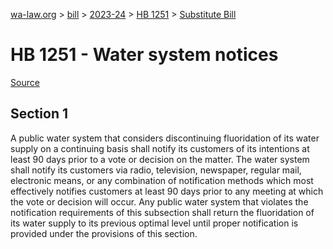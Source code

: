[wa-law.org](/) > [bill](/bill/) > [2023-24](/bill/2023-24/) > [HB 1251](/bill/2023-24/hb/1251/) > [Substitute Bill](/bill/2023-24/hb/1251/S/)

# HB 1251 - Water system notices

[Source](http://lawfilesext.leg.wa.gov/biennium/2023-24/Pdf/Bills/House%20Bills/1251-S.pdf)

## Section 1
A public water system that considers discontinuing fluoridation of its water supply on a continuing basis shall notify its customers of its intentions at least 90 days prior to a vote or decision on the matter. The water system shall notify its customers via radio, television, newspaper, regular mail, electronic means, or any combination of notification methods which most effectively notifies customers at least 90 days prior to any meeting at which the vote or decision will occur. Any public water system that violates the notification requirements of this subsection shall return the fluoridation of its water supply to its previous optimal level until proper notification is provided under the provisions of this section.
